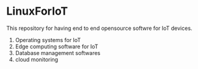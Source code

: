 # LinuxForIoT
This repository for having end to end opensource softwre for IoT devices.
1. Operating systems for IoT
2. Edge computing software for IoT
3. Database management softwares
4. cloud monitoring


